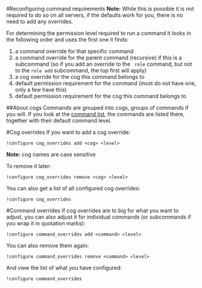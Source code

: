 #Reconfiguring command requirements
**Note:** While this is possible it is not required to do so on all servers, if the defaults work for you, there is no need to add any overrides.

For determining the permission level required to run a command it looks in the following order and uses the first one it finds:
1) a command override for that specific command
2) a command override for the parent command (recursive) if this is a subcommand (so if you add an override to the `` role`` command, but not to the ``role add`` subcommand, the top first will apply)
3) a cog override for the cog this command belongs to
4) default permission requirement for the command (most do not have one, only a few have this)
5) default permission requirement for the cog this command belongs to


##About cogs
Commands are grouped into cogs, groups of commands if you will. If you look at the [command list](../commands.md), the commands are listed there, together with their default command level.

#Cog overrides
If you want to add a cog override:
```
!configure cog_overrides add <cog> <level>
```
**Note:** cog names are case sensitive 

To remove it later:
```
!configure cog_overrides remove <cog> <level>
```

You can also get a list of all configured cog overrides:
```
!configure cog_overrides
```

#Command overrides
If cog overrides are to big for what you want to adjust, you can also adjust it for individual commands (or subcommands if you wrap it in quotation marks):
```
!configure command_overrides add <command> <level>
```
You can also remove them again:
```
!configure command_overrides remove <command> <level>
```
And view the list of what you have configured:
```
!configure command_overrides
```